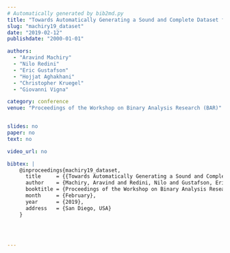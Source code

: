 ```yaml
---
# Automatically generated by bib2md.py
title: "Towards Automatically Generating a Sound and Complete Dataset for Evaluating Static Analysis Tools"
slug: "machiry19_dataset"
date: "2019-02-12"
publishdate: "2000-01-01"

authors:
  - "Aravind Machiry"
  - "Nilo Redini"
  - "Eric Gustafson"
  - "Hojjat Aghakhani"
  - "Christopher Kruegel"
  - "Giovanni Vigna"

category: conference
venue: "Proceedings of the Workshop on Binary Analysis Research (BAR)"


slides: no
paper: no
text: no

video_url: no

bibtex: |
    @inproceedings{machiry19_dataset,
      title     = {{Towards Automatically Generating a Sound and Complete Dataset for Evaluating Static Analysis Tools}},
      author    = {Machiry, Aravind and Redini, Nilo and Gustafson, Eric and Aghakhani, Hojjat and Kruegel, Christopher and Vigna, Giovanni},
      booktitle = {Proceedings of the Workshop on Binary Analysis Research (BAR)},
      month     = {February},
      year      = {2019},
      address   = {San Diego, USA}
    }




---
```


